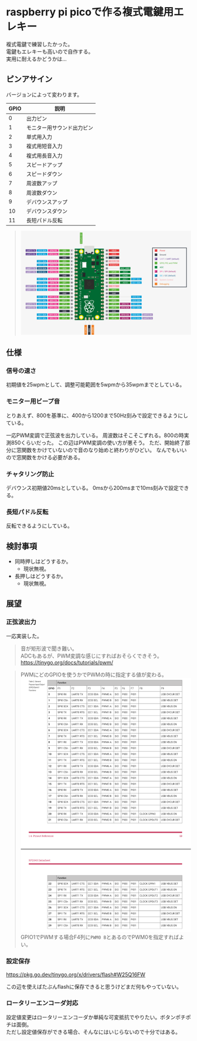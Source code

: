 # raspberry pi picoで作る複式電鍵用エレキー

複式電鍵で練習したかった。  
電鍵もエレキーも高いので自作する。  
実用に耐えるかどうかは...  

## ピンアサイン

バージョンによって変わります。

GPIO | 説明
----|----
  0 | 出力ピン
  1 | モニター用サウンド出力ピン
  2 | 単式用入力
  3 | 複式用短音入力
  4 | 複式用長音入力
  5 | スピードアップ
  6 | スピードダウン
  7 | 周波数アップ
  8 | 周波数ダウン
  9 | デバウンスアップ
 10 | デバウンスダウン
 11 | 長短パドル反転

> ![](pico.png)

## 仕様

### 信号の速さ

初期値を25wpmとして、調整可能範囲を5wpmから35wpmまでとしている。  

### モニター用ビープ音

とりあえず、800を基準に、400から1200まで50Hz刻みで設定できるようにしている。  

一応PWM変調で正弦波を出力している。
周波数はそこそこずれる。800の時実測850くらいだった。
この辺はPWM変調の使い方が悪そう。
ただ、開始終了部分に窓関数をかけていないので音のなり始めと終わりがひどい。
なんでもいいので窓関数をかける必要がある。

### チャタリング防止

デバウンス初期値20msとしている。
0msから200msまで10ms刻みで設定できる。

### 長短パドル反転

反転できるようにしている。


## 検討事項

- 同時押しはどうするか。
    - 現状無視。
- 長押しはどうするか。
    - 現状無視。

## 展望

### 正弦波出力

一応実装した。

> 音が矩形波で聞き難い。  
> ADCもあるが、PWM変調な感じにすればおそらくできそう。  
> https://tinygo.org/docs/tutorials/pwm/  

> PWMにどのGPIOを使うかでPWMの時に指定する値が変わる。  
> ![](gpio.png)
> GPIO1でPWMする場合F4列に`PWM0 B`とあるのでPWM0を指定すればよい。

### 設定保存

https://pkg.go.dev/tinygo.org/x/drivers/flash#W25Q16FW

この辺を使えばたぶんflashに保存できると思うけどまだ何もやっていない。

### ロータリーエンコーダ対応

設定値変更はロータリーエンコーダか単純な可変抵抗でやりたい。ボタンポチポチは面倒。  
ただし設定値保存ができる場合、そんなにはいじらないので十分ではある。  

